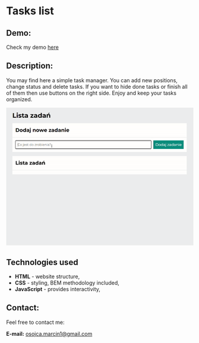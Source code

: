 # Tasks list

## Demo:
Check my demo [here](https://mikoli09.github.io/TasksList/)



## Description:
You may find here a simple task manager.
You can add new positions, change status and delete tasks.
If you want to hide done tasks or finish all of them then use buttons on the right side.
Enjoy and keep your tasks organized.


![taskslistGIF](/images/tasksList.gif)


## Technologies used
- **HTML** - website structure,
- **CSS** - styling, BEM methodology included,
- **JavaScript** - provides interactivity,


## Contact:

Feel free to contact me: 

**E-mail:** [osojca.marcin1@gmail.com](mailto:osojca.marcin1@gmail.com)

